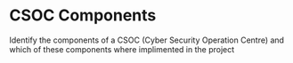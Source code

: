 # CSOC Components

Identify the components of a CSOC (Cyber Security Operation Centre) and which of these components where implimented in the project

